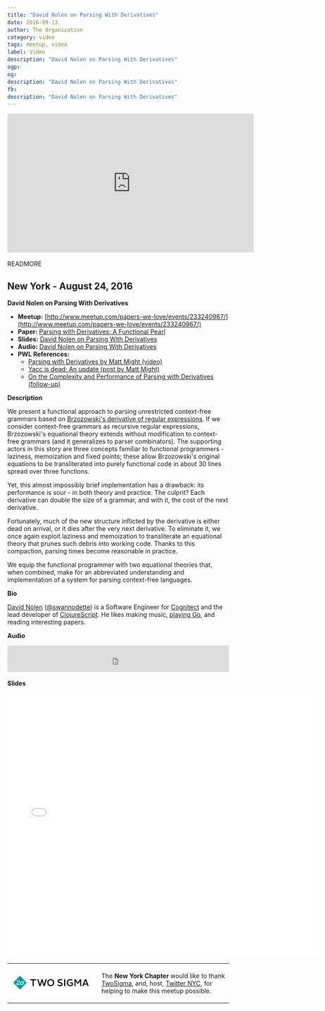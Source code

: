 ```yaml
---
title: "David Nolen on Parsing With Derivatives"
date: 2016-09-13
author: The Organization
category: video
tags: meetup, video
label: Video
description: "David Nolen on Parsing With Derivatives"
ogp:
og:
description: "David Nolen on Parsing With Derivatives"
fb:
description: "David Nolen on Parsing With Derivatives"
---
```


<iframe class="video" width="560" height="315" src="https://www.youtube.com/embed/FKiEsJiTMtI" frameborder="0" allowfullscreen></iframe>

READMORE

## New York - August 24, 2016

**David Nolen on Parsing With Derivatives**

* **Meetup:** [http://www.meetup.com/papers-we-love/events/233240967/](http://www.meetup.com/papers-we-love/events/233240967/)
* **Paper:** [Parsing with Derivatives: A Functional Pearl](http://bit.ly/2cRG1j0)
* **Slides:** [David Nolen on Parsing With Derivatives](http://bit.ly/2cqiMLx)
* **Audio:** [David Nolen on Parsing With Derivatives](http://bit.ly/2cfLnc1)
* **PWL References:**
  * [Parsing with Derivatives by Matt Might (video)](https://youtu.be/ZzsK8Am6dKU)
  * [Yacc is dead: An update (post by Matt Might)](http://matt.might.net/articles/parsing-with-derivatives/)
  * [On the Complexity and Performance of Parsing with Derivatives (follow-up)](http://arxiv.org/abs/1604.04695)


**Description**

We present a functional approach to parsing unrestricted context-free grammars based on [Brzozowski's derivative of regular expressions](https://en.wikipedia.org/wiki/Brzozowski_derivative). If we consider context-free grammars as recursive regular expressions, Brzozowski's equational theory extends without modification to context-free grammars (and it generalizes to parser combinators). The supporting actors in this story are three concepts familiar to functional programmers - laziness, memoization and fixed points; these allow Brzozowski's original equations to be transliterated into purely functional code in about 30 lines spread over three functions.

Yet, this almost impossibly brief implementation has a drawback: its performance is sour - in both theory and practice. The culprit? Each derivative can double the size of a grammar, and with it, the cost of the next derivative.

Fortunately, much of the new structure inflicted by the derivative is either dead on arrival, or it dies after the very next derivative. To eliminate it, we once again exploit laziness and memoization to transliterate an equational theory that prunes such debris into working code. Thanks to this compaction, parsing times become reasonable in practice.

We equip the functional programmer with two equational theories that, when combined, make for an abbreviated understanding and implementation of a system for parsing context-free languages.

**Bio**

[David Nolen](http://swannodette.github.io/) ([@swannodette](https://twitter.com/swannodette/)) is a Software Engineer for [Cognitect](http://cognitect.com/) and the lead developer of [ClojureScript](https://github.com/clojure/clojurescript). He likes making music, [playing Go](http://swannodette.github.io/baduk/baduk/2016/01/08/hello-baduk.html), and reading interesting papers.

**Audio**

<iframe width="100%" height="60" src="https://www.mixcloud.com/widget/iframe/?feed=https%3A%2F%2Fwww.mixcloud.com%2Fpaperswelove%2Fdavid-nolen-on-parsing-with-derivatives%2F&hide_cover=1&mini=1" frameborder="0"></iframe>

**Slides**

<iframe class="video" allowfullscreen="true" allowtransparency="true" frameborder="0" height="596" id="talk_frame_358865" mozallowfullscreen="true" src="//speakerdeck.com/player/e0403b0dcc6c41828151d5e449b7853c" style="border:0; padding:0; margin:0; background:transparent;" webkitallowfullscreen="true" width="710"></iframe>

---

<p style="display: flex; flex-direction: row; justify-content: center; align-items: center;">
<a href="https://www.twosigma.com/"><img src="/images/TwoSigma_RGB.jpg" alt="TwoSigma" title="TwoSigma - Platinum Sponsor of Papers We Love NYC" style="width: 200px; margin: 0 1em 0 0;"></a> <span style="flex: 1;">The <strong>New York Chapter</strong> would like to thank <a href="http://www.twosigma.com">TwoSigma</a>, and, host, <a href="https://careers.twitter.com/en/locations/new-york.html">Twitter NYC</a>, for helping to make this meetup possible.</span>
</p>

---
